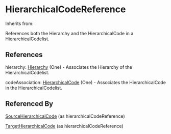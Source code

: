 
# HierarchicalCodeReference

Inherits from: [](..//.md)



References both the Hierarchy and the HierarchicalCode in a HierarchicalCodelist.



## References

hierarchy: [Hierarchy](../HierarchicalCodelists/Hierarchy.md) (One) - Associates the Hierarchy of the HierarchicalCodelist.

codeAssociation: [HierarchicalCode](../HierarchicalCodelists/HierarchicalCode.md) (One) - Associates the HierarchicalCode in the HierarchicalCodelist.



## Referenced By

[SourceHierarchicalCode](SourceHierarchicalCode.md) (as hierarchicalCodeReference)

[TargetHierarchicalCode](TargetHierarchicalCode.md) (as hierarchicalCodeReference)


